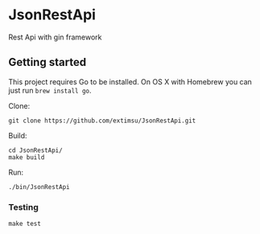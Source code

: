 # JsonRestApi

Rest Api with gin framework

## Getting started

This project requires Go to be installed. On OS X with Homebrew you can just run `brew install go`.

Clone:

```console
git clone https://github.com/extimsu/JsonRestApi.git
```

Build:

```console
cd JsonRestApi/
make build
```

Run:

```console
./bin/JsonRestApi
```

### Testing

``make test``
